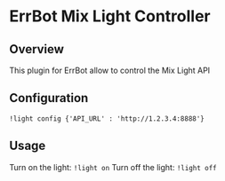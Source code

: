# ErrBot Mix Light Controller

## Overview

This plugin for ErrBot allow to control the Mix Light API

## Configuration

`!light config {'API_URL' : 'http://1.2.3.4:8888'}`

## Usage

Turn on the light: `!light on`
Turn off the light: `!light off`